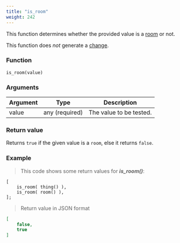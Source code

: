```yaml
---
title: "is_room"
weight: 242
---
```


This function determines whether the provided value is a [room](../../../data-types/room) or not.

This function does *not* generate a [change](../../../overview/changes).

### Function

`is_room(value)`

### Arguments

Argument | Type | Description
-------- | ---- | -----------
value | any (required) | The value to be tested.

### Return value

Returns `true` if the given value is a `room`, else it returns `false`.

### Example

> This code shows some return values for ***is_room()***:

```thingsdb,json_response
[
    is_room( thing() ),
    is_room( room() ),
];
```

> Return value in JSON format

```json
[
    false,
    true
]
```
